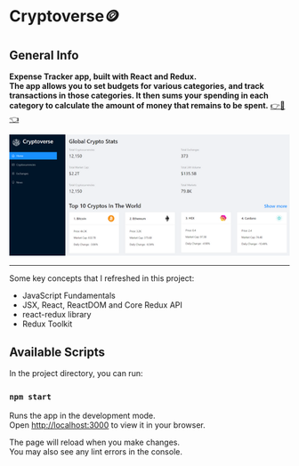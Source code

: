 # Cryptoverse🪙

## General Info
**Expense Tracker app, built with React and Redux.<br/>
The app allows you to set budgets for various categories, and track transactions in those categories. It then sums your spending in each category to calculate the amount of money that remains to be spent.** 
<a href="https://expense-tracker-37.netlify.app/" target="_blank" >👉🎯👈</a>

![](./screencast/overview.png)
***

Some key concepts that I refreshed in this project:
* JavaScript Fundamentals
* JSX, React, ReactDOM and Core Redux API
* react-redux library
* Redux Toolkit

## Available Scripts

In the project directory, you can run:

### `npm start`

Runs the app in the development mode.\
Open [http://localhost:3000](http://localhost:3000) to view it in your browser.

The page will reload when you make changes.\
You may also see any lint errors in the console.
